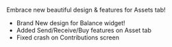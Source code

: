 Embrace new beautiful design & features for Assets tab!
- Brand New design for Balance widget!
- Added Send/Receive/Buy features on Asset tab
- Fixed crash on Contributions screen